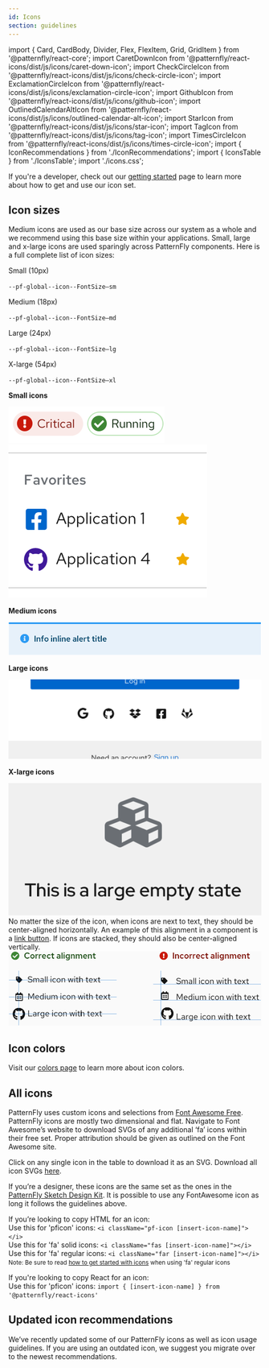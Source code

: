 ```yaml
---
id: Icons
section: guidelines
---
```

import { Card, CardBody, Divider, Flex, FlexItem, Grid, GridItem } from '@patternfly/react-core';
import CaretDownIcon from '@patternfly/react-icons/dist/js/icons/caret-down-icon';
import CheckCircleIcon from '@patternfly/react-icons/dist/js/icons/check-circle-icon';
import ExclamationCircleIcon from '@patternfly/react-icons/dist/js/icons/exclamation-circle-icon';
import GithubIcon from '@patternfly/react-icons/dist/js/icons/github-icon';
import OutlinedCalendarAltIcon from '@patternfly/react-icons/dist/js/icons/outlined-calendar-alt-icon';
import StarIcon from '@patternfly/react-icons/dist/js/icons/star-icon';
import TagIcon from '@patternfly/react-icons/dist/js/icons/tag-icon';
import TimesCircleIcon from '@patternfly/react-icons/dist/js/icons/times-circle-icon';
import { IconRecommendations } from './IconRecommendations';
import { IconsTable } from './IconsTable';
import './icons.css';

<p class="ws-icons-page">If you're a developer, check out our <a href="/get-started/develop#using-styles">getting started</a> page to learn more about how to get and use our icon set.</p>

## Icon sizes
<Grid gutter="md">
  <GridItem xl={6} lg={12} className="ws-icons-gridtext">
    Medium icons are used as our base size across our system as a whole and we recommend using this base size within your applications. Small, large and x-large icons are used sparingly across PatternFly components. Here is a full complete list of icon sizes:
    <Flex className="ws-icon-sizes ws-icon-sizes-sm" alignItems={{ default: 'alignItemsFlexStart' }}>
      <FlexItem className="ws-icon-size">
        <CheckCircleIcon size="sm" />
      </FlexItem>
      <FlexItem>
        <p>Small (10px)</p>
        <code>--pf-global--icon--FontSize—sm</code>
      </FlexItem>
    </Flex>
    <Flex className="ws-icon-sizes ws-icon-sizes-md" alignItems={{ default: 'alignItemsFlexStart' }}>
      <FlexItem className="ws-icon-size">
        <CheckCircleIcon size="md" />
      </FlexItem>
      <FlexItem>
        <p>Medium (18px)</p>
        <code>--pf-global--icon--FontSize—md</code>
      </FlexItem>
    </Flex>
    <Flex className="ws-icon-sizes ws-icon-sizes-lg" alignItems={{ default: 'alignItemsFlexStart' }}>
      <FlexItem className="ws-icon-size">
        <CheckCircleIcon size="lg" />
      </FlexItem>
      <FlexItem>
        <p>Large (24px)</p>
        <code>--pf-global--icon--FontSize—lg</code>
      </FlexItem>
    </Flex>
    <Flex className="ws-icon-sizes ws-icon-sizes-xl" alignItems={{ default: 'alignItemsFlexStart' }}>
      <FlexItem className="ws-icon-size">
        <CheckCircleIcon size="xl" />
      </FlexItem>
      <FlexItem>
        <p>X-large (54px)</p>
        <code>--pf-global--icon--FontSize—xl</code>
      </FlexItem>
    </Flex>
  </GridItem>
  <GridItem xl={5} xlOffset={7} lg={12} xlRowSpan={2} >
    <Card className="ws-icon-size-examples">
      <CardBody>
        <p><b>Small icons</b></p>
        <Flex alignItems={{ default: 'alignItemsFlexStart' }}>
          <FlexItem>
            <img src="./sm-icons-1.png" alt="Small icons" className="ws-sm-icons ws-sm-icons-1" />
          </FlexItem>
          <FlexItem grow={{ default: 'grow' }}>
            <img src="./sm-icons-2.png" alt="Small icons" className="ws-sm-icons ws-sm-icons-2" />
          </FlexItem>
        </Flex>
        <p><b>Medium icons</b></p>
        <img src="./md-icons.png" alt="Medium icons" className="ws-md-icons" />
        <p><b>Large icons</b></p>
        <img src="./lg-icons.png" alt="Large icons" className="ws-lg-icons" />
        <p><b>X-large icons</b></p>
        <img src="./xl-icons.png" alt="Extra large icons" className="ws-xl-icons" />
      </CardBody>
    </Card>
  </GridItem>
  <GridItem xl={6} lg={12} className="ws-icons-gridtext ws-icons-alignment-section">
    No matter the size of the icon, when icons are next to text, they should be center-aligned horizontally. An example of this alignment in a component is a <a href="/design-guidelines/usage-and-behavior/buttons-and-links#link-button">link button</a>. If icons are stacked, they should also be center-aligned vertically.
    <div><img src="./icon_alignment.png" alt="Icon alignment" className="ws-icon-alignment" /></div>
  </GridItem>
</Grid>

<Divider className="ws-icons-divider" />

## Icon colors
Visit our <a href="/guidelines/colors" className="pf-m-link">colors page</a> to learn more about icon colors.

<Divider className="ws-icons-divider" />

## All icons
PatternFly uses custom icons and selections from <a href="https://fontawesome.com/icons?d=gallery&m=free">Font Awesome Free</a>. PatternFly icons are mostly two dimensional and flat. Navigate to Font Awesome’s website to download SVGs of any additional ‘fa’ icons within their free set. Proper attribution should be given as outlined on the Font Awesome site.

Click on any single icon in the table to download it as an SVG. Download all icon SVGs <a href="https://patternfly-org.s3.us-east-2.amazonaws.com/patternfly-icons.zip">here</a>.

If you’re a designer, these icons are the same set as the ones in the <a href="/get-started/design">PatternFly Sketch Design Kit</a>. It is possible to use any FontAwesome icon as long it follows the guidelines above.

If you’re looking to copy HTML for an icon:<br/>
Use this for 'pficon' icons: `<i className="pf-icon [insert-icon-name]"></i>`<br />
Use this for 'fa' solid icons: `<i className="fas [insert-icon-name]"></i>`<br />
Use this for 'fa' regular icons: `<i className="far [insert-icon-name]"></i>`<br />
<small>Note: Be sure to read <a href="/get-started/developers#using-styles" className="pf-m-link">how to get started with icons</a> when using 'fa' regular icons</small>

If you're looking to copy React for an icon:<br />
Use this for 'pficon' icons: `import { [insert-icon-name] } from '@patternfly/react-icons'`

<IconsTable />

<Divider className="ws-icons-divider" />

## Updated icon recommendations
We’ve recently updated some of our PatternFly icons as well as icon usage guidelines. If you are using an outdated icon, we suggest you migrate over to the newest recommendations.

<IconRecommendations />
